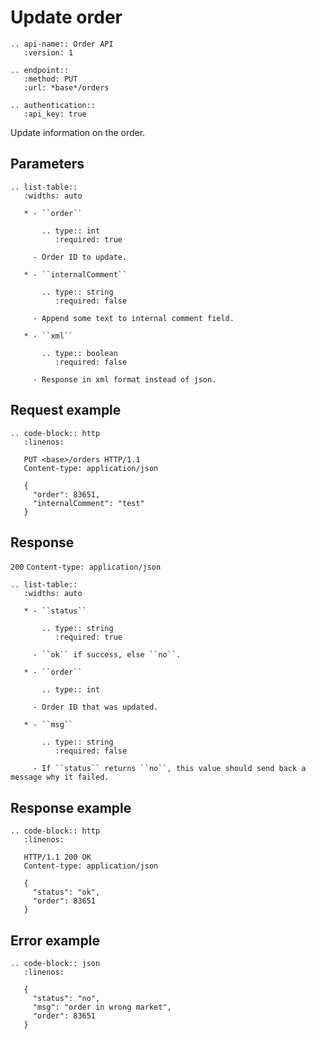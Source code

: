 # Update order

```eval_rst
.. api-name:: Order API
   :version: 1

.. endpoint::
   :method: PUT
   :url: *base*/orders

.. authentication::
   :api_key: true
```

Update information on the order.

## Parameters

```eval_rst
.. list-table::
   :widths: auto

   * - ``order``

       .. type:: int
          :required: true

     - Order ID to update.

   * - ``internalComment``

       .. type:: string
          :required: false

     - Append some text to internal comment field.

   * - ``xml``

       .. type:: boolean
          :required: false

     - Response in xml format instead of json.
```

## Request example

```eval_rst
.. code-block:: http
   :linenos:

   PUT <base>/orders HTTP/1.1
   Content-type: application/json

   {
     "order": 83651,
     "internalComment": "test"
   }

```

## Response

`200` `Content-type: application/json`

```eval_rst
.. list-table::
   :widths: auto

   * - ``status``

       .. type:: string
          :required: true

     - ``ok`` if success, else ``no``.

   * - ``order``

       .. type:: int

     - Order ID that was updated.

   * - ``msg``

       .. type:: string
          :required: false

     - If ``status`` returns ``no``, this value should send back a message why it failed.

```

## Response example

```eval_rst
.. code-block:: http
   :linenos:

   HTTP/1.1 200 OK
   Content-type: application/json

   {
     "status": "ok",
     "order": 83651
   }
```

## Error example

```eval_rst
.. code-block:: json
   :linenos:

   {
     "status": "no",
     "msg": "order in wrong market",
     "order": 83651
   }
```
